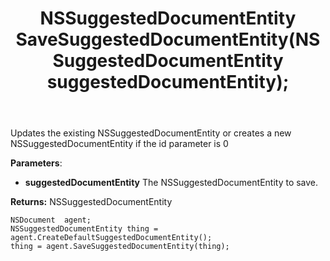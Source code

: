 ﻿---
uid: crmscript_ref_NSDocumentAgent_SaveSuggestedDocumentEntity
title: NSSuggestedDocumentEntity SaveSuggestedDocumentEntity(NSSuggestedDocumentEntity suggestedDocumentEntity);
intellisense: NSDocumentAgent.SaveSuggestedDocumentEntity
keywords: NSDocumentAgent, SaveSuggestedDocumentEntity
so.topic: reference
---
	  
Updates the existing NSSuggestedDocumentEntity or creates a new NSSuggestedDocumentEntity if the id parameter is 0
	  
**Parameters**:
 - **suggestedDocumentEntity** The NSSuggestedDocumentEntity to save.

**Returns:** NSSuggestedDocumentEntity

```crmscript
NSDocument  agent;
NSSuggestedDocumentEntity thing = agent.CreateDefaultSuggestedDocumentEntity();
thing = agent.SaveSuggestedDocumentEntity(thing);
```


